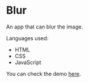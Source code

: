 # Blur
An app that can blur the image.

Languages used: 
- HTML
- CSS
- JavaScript

You can check the demo [here](https://andre1karl.github.io/drumtest/). 
